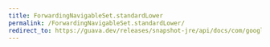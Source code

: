 ```yaml
---
title: ForwardingNavigableSet.standardLower
permalink: /ForwardingNavigableSet.standardLower/
redirect_to: https://guava.dev/releases/snapshot-jre/api/docs/com/google/common/collect/ForwardingNavigableSet.html#standardLower-E-
---
```

